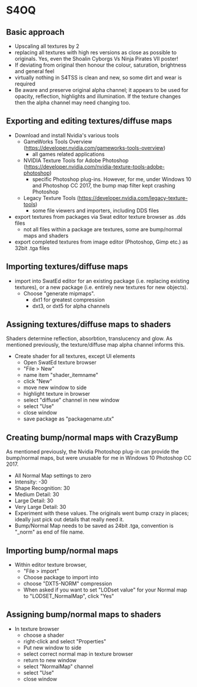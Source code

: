 # S4OQ

## Basic approach

- Upscaling all textures by 2
- replacing all textures with high res versions as close as possible to originals. Yes, even the Shoalin Cyborgs Vs Ninja Pirates VII poster!
- If deviating from original then honour the colour, saturation, brightness and general feel
- virtually nothing in S4TSS is clean and new, so some dirt and wear is required
- Be aware and preserve original alpha channel; it appears to be used for opacity, reflection, highlights and illumination. If the texture changes then the alpha channel may need changing too. 

## Exporting and editing textures/diffuse maps

- Download and install Nvidia's various tools 
  - GameWorks Tools Overview (https://developer.nvidia.com/gameworks-tools-overview)
    - all games related applications
  - NVIDIA Texture Tools for Adobe Photoshop (https://developer.nvidia.com/nvidia-texture-tools-adobe-photoshop)
    - specific Photoshop plug-ins. However, for me, under Windows 10 and Photoshop CC 2017, the bump map filter kept crashing Photoshop
  - Legacy Texture Tools (https://developer.nvidia.com/legacy-texture-tools)
    - some file viewers and importers, including DDS files
- export textures from packages via Swat editor texture browser as .dds files
  - not all files within a package are textures, some are bump/normal maps and shaders
- export completed textures from image editor (Photoshop, Gimp etc.) as 32bit .tga files

## Importing textures/diffuse maps

- import into SwatEd editor for an existing package (i.e. replacing existing textures), or a new package (i.e. entirely new textures for new objects). 
  - Choose "generate mipmaps". 
    - dxt1 for greatest compression
	- dxt3, or dxt5 for alpha channels
	
## Assigning textures/diffuse maps to shaders

Shaders determine reflection, absorbtion, translucency and glow. As mentioned previously, the texture/diffuse map alpha channel informs this. 
	
- Create shader for all textures, except UI elements
  - Open SwatEd texture browser
  - "File > New" 
  - name item "shader_itemname"
  - click "New"
  - move new window to side 
  - highlight texture in browser
  - select "diffuse" channel in new window 
  - select "Use" 
  - close window 
  - save package as "packagename.utx"

## Creating bump/normal maps with CrazyBump

As mentioned previously, the Nvidia Photoshop plug-in can provide the bump/normal maps, but were unusable for me in Windows 10 Photoshop CC 2017. 

- All Normal Map settings to zero
- Intensity: -30
- Shape Recognition: 30
- Medium Detail: 30
- Large Detail: 30
- Very Large Detail: 30
- Experiment with these values. The originals went bump crazy in places; ideally just pick out details that really need it. 
- Bump/Normal Map needs to be saved as 24bit .tga, convention is "_norm" as end of file name. 

## Importing bump/normal maps

- Within editor texture browser, 
  - "File > import"
  - Choose package to import into
  - choose "DXT5-NORM" compression 
  - When asked if you want to set "LODset value" for your Normal map to "LODSET_NormalMap", click "Yes"
  
## Assigning bump/normal maps to shaders
  
- In texture browser 
  - choose a shader
  - right-click and select "Properties"
  - Put new window to side 
  - select correct normal map in texture browser
  - return to new window
  - select "NormalMap" channel 
  - select "Use" 
  - close window 